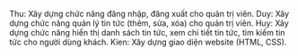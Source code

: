 Thu: Xây dựng chức năng đăng nhập, đăng xuất cho quản trị viên.
Duy: Xây dựng chức năng quản lý tin tức (thêm, sửa, xóa) cho quản 
trị viên.
Huy: Xây dựng chức năng hiển thị danh sách tin tức, xem chi tiết tin 
tức, tìm kiếm tin tức cho người dùng khách.
Kien: Xây dựng giao diện website (HTML, CSS).